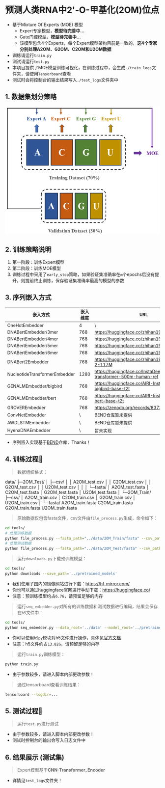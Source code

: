 # 预测人类RNA中2'-O-甲基化(2OM)位点

- 基于Mixture Of Experts (MOE) 模型
  - Expert专家模型，**模型待完善中...**
  - Gate门控模型，**模型待完善中...**
  - 该模型包含4个Experts，每个Expert模型架构目前是一致的，**这4个专家分别处理A2OM、G2OM、C2OM和U2OM数据**
- 训练请运行`train.py`
- 测试请运行`test.py`
- 本项目提供了MOE模型训练可视化，在训练过程中，会生成`./train_logs`文件夹，请使用`Tensorboard`查看
- 测试时会将控制台的输出结果写入`./test_logs`文件夹中

## 1. 数据集划分策略

<img src="img/image-20240128191719121.png" alt="image-20240128191719121" style="zoom: 80%;" />

## 2. 训练策略说明

1. 第一阶段：训练Expert模型
2. 第二阶段：训练MOE模型
3. 训练过程中采用了`early_stop`策略，如果验证集准确率在`m`个epochs后没有提升，则提前终止训练，保存验证集准确率最高的模型的参数 

## 3. 序列嵌入方式

| 嵌入方式                      | 嵌入维度 | URL                                                          |
| ----------------------------- | -------- | ------------------------------------------------------------ |
| OneHotEmbedder                | 4        | \                                                            |
| DNABertEmbedder/3mer          | 768      | https://huggingface.co/zhihan1996/DNA_bert_3                 |
| DNABertEmbedder/4mer          | 768      | https://huggingface.co/zhihan1996/DNA_bert_4                 |
| DNABertEmbedder/5mer          | 768      | https://huggingface.co/zhihan1996/DNA_bert_5                 |
| DNABertEmbedder/6mer          | 768      | https://huggingface.co/zhihan1996/DNA_bert_6                 |
| DNABert2Embedder              | 768      | https://huggingface.co/zhihan1996/DNABERT-2-117M             |
| NucleotideTransformerEmbedder | 1280     | https://huggingface.co/InstaDeepAI/nucleotide-transformer-500m-human-ref |
| GENALMEmbedder/bigbird        | 768      | https://huggingface.co/AIRI-Institute/gena-lm-bigbird-base-t2t |
| GENALMEmbedder/bert           | 768      | https://huggingface.co/AIRI-Institute/gena-lm-bert-base-t2t  |
| GROVEREmbedder                | 768      | https://zenodo.org/records/8373117                           |
| ConvNetEmbedder               | \        | BEND仓库暂未提供                                             |
| AWDLSTMEmbedder               | \        | BEND仓库暂未提供                                             |
| HyenaDNAEmbedder              | \        | 暂未实现                                                     |

- 序列嵌入实现基于[BEND](https://github.com/frederikkemarin/BEND)仓库，Thanks！

## 4. 训练过程🎄

> 数据组织格式：

data/
├─2OM_Test/
│  ├─csv/
│  │      A2OM_test.csv
│  │      C2OM_test.csv
│  │      G2OM_test.csv
│  │      U2OM_test.csv
│  │
│  └─fasta/
│          A2OM_test.fasta
│          C2OM_test.fasta
│          G2OM_test.fasta
│          U2OM_test.fasta
│
└─2OM_Train/
    ├─csv/
    │      A2OM_train.csv
    │      C2OM_train.csv
    │      G2OM_train.csv
    │      U2OM_train.csv
    │
    └─fasta/
            A2OM_train.fasta
            C2OM_train.fasta
            G2OM_train.fasta
            U2OM_train.fasta

> 原始数据仅包含fasta文件，csv文件由`file_process.py`生成，命令如下：

```bash
cd tools/
# 处理训练数据
python file_process.py --fasta_path="../data/2OM_Train/fasta" --csv_path="../data/2OM_Train/csv" --need_convert_U2T=True
# 处理测试数据
python file_process.py --fasta_path="../data/2OM_Test/fasta" --csv_path="../data/2OM_Test/csv" --need_convert_U2T=True
```

> 运行`downloads.py`下载预训练模型：

```bash
cd tools/
python downloads --save_path='../pretrained_models'
```
- 我们使用了国内的镜像网站进行下载：https://hf-mirror.com/
- 你也可以通过huggingface官网进行手动下载：https://huggingface.co/
- 注意：预训练模型约占`6.7G`，请预留足够的内存

> 运行`seq_embedder.py`对所有的训练数据和测试数据进行编码，结果会保存在`h5`文件中：

```bash
cd tools/
python seq_embedder.py --data_root='../data' --model_root='../pretrained_models' --h5_file='../embed.h5' --device='cuda:0'
```

- 你可以使用`h5py`模块对h5文件进行操作，具体见[官方文档](https://docs.h5py.org/en/stable/index.html)
- 注意：h5文件约占`13.82G`，请预留足够的内存

> 运行`train.py`训练模型：

```bash
python train.py
```

- 由于参数较多，请进入脚本内部更改参数！

> 通过tensorboard查看训练结果：

```bash
tensorboard --logdir=...
```

## 5. 测试过程🎄

> 运行`test.py`进行测试

- 由于参数较多，请进入脚本内部更改参数！
- 测试时控制台的输出会写入日志文件中

## 6. 结果展示 (测试集)

> Expert模型基于**CNN-Transformer_Encoder**

- 详情见`test_logs`文件夹！


